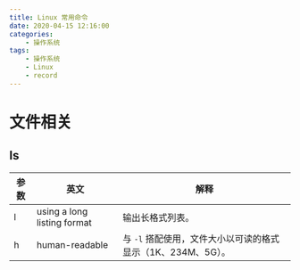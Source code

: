 ```yaml
---
title: Linux 常用命令
date: 2020-04-15 12:16:00
categories:
	- 操作系统
tags:
	- 操作系统
	- Linux
	- record
---
```


# 文件相关

## ls

| 参数 | 英文                        | 解释                                                         |
| ---- | --------------------------- | ------------------------------------------------------------ |
| l    | using a long listing format | 输出长格式列表。                                             |
| h    | human-readable              | 与 `-l` 搭配使用，文件大小以可读的格式显示（1K、234M、5G）。 |

